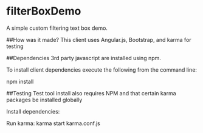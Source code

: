 # filterBoxDemo
A  simple custom filtering text box demo.


##How was it made?
This client uses Angular.js, Bootstrap, and karma for testing


##Dependencies
3rd party javascript are installed using npm.

To install client dependencies execute the following from the command line:

npm install


##Testing
Test tool install also requires NPM and that certain karma packages be installed globally

Install dependencies:

Run karma:
karma start karma.conf.js